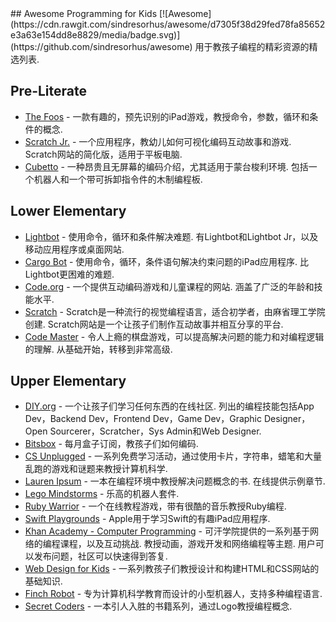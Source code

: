 <div class="github-widget" data-repo="HollyAdele/awesome-programming-for-kids"></div>
<script async src="https://pagead2.googlesyndication.com/pagead/js/adsbygoogle.js"></script><ins class="adsbygoogle" style="display:block" data-ad-client="ca-pub-6890694312814945" data-ad-slot="5473692530" data-ad-format="auto"  data-full-width-responsive="true"></ins><script>(adsbygoogle = window.adsbygoogle || []).push({});</script>
## Awesome Programming for Kids [![Awesome](https://cdn.rawgit.com/sindresorhus/awesome/d7305f38d29fed78fa85652e3a63e154dd8e8829/media/badge.svg)](https://github.com/sindresorhus/awesome)
用于教孩子编程的精彩资源的精选列表. 


## Pre-Literate
* [The Foos](https://itunes.apple.com/app/id923441570) - 一款有趣的，预先识别的iPad游戏，教授命令，参数，循环和条件的概念. 
* [Scratch Jr.](https://www.scratchjr.org/)   - 一个应用程序，教幼儿如何可视化编码互动故事和游戏.  Scratch网站的简化版，适用于平板电脑. 
* [Cubetto](https://www.primotoys.com/)   - 一种昂贵且无屏幕的编码介绍，尤其适用于蒙台梭利环境.  包括一个机器人和一个带可拆卸指令件的木制编程板. 

## Lower Elementary 
* [Lightbot](https://lightbot.com/)   - 使用命令，循环和条件解决难题.  有Lightbot和Lightbot Jr，以及移动应用程序或桌面网站. 
* [Cargo Bot](https://itunes.apple.com/us/app/cargo-bot/id519690804?mt=8)   - 使用命令，循环，条件语句解决约束问题的iPad应用程序.  比Lightbot更困难的难题.
* [Code.org](https://studio.code.org/)   - 一个提供互动编码游戏和儿童课程的网站.  涵盖了广泛的年龄和技能水平.
* [Scratch](https://scratch.mit.edu/)   -  Scratch是一种流行的视觉编程语言，适合初学者，由麻省理工学院创建.  Scratch网站是一个让孩子们制作互动故事并相互分享的平台.
* [Code Master](https://www.thinkfun.com/products/code-master/)   - 令人上瘾的棋盘游戏，可以提高解决问题的能力和对编程逻辑的理解.  从基础开始，转移到非常高级. 

## Upper Elementary
* [DIY.org](https://diy.org/skills)   - 一个让孩子们学习任何东西的在线社区.  列出的编程技能包括App Dev，Backend Dev，Frontend Dev，Game Dev，Graphic Designer，Open Sourcerer，Scratcher，Sys Admin和Web Designer. 
* [Bitsbox](https://bitsbox.com/) - 每月盒子订阅，教孩子们如何编码.
* [CS Unplugged](http://csunplugged.org/) - 一系列免费学习活动，通过使用卡片，字符串，蜡笔和大量乱跑的游戏和谜题来教授计算机科学.
* [Lauren Ipsum](http://laurenipsum.org/)   - 一本在编程环境中教授解决问题概念的书.  在线提供示例章节.
* [Lego Mindstorms](http://www.lego.com/en-us/mindstorms/?domainredir=mindstorms.lego.com) - 乐高的机器人套件.
* [Ruby Warrior](https://www.bloc.io/ruby-warrior#/) - 一个在线教程游戏，带有很酷的音乐教授Ruby编程.
* [Swift Playgrounds](http://www.apple.com/swift/playgrounds/) -  Apple用于学习Swift的有趣iPad应用程序. 
* [Khan Academy - Computer Programming](https://www.khanacademy.org/computing/computer-programming)   - 可汗学院提供的一系列基于网络的编程课程，以及互动挑战.  教授动画，游戏开发和网络编程等主题.  用户可以发布问题，社区可以快速得到答复.  
* [Web Design for Kids](https://webdesign.tutsplus.com/series/web-design-for-kids--cms-823) - 一系列教孩子们教授设计和构建HTML和CSS网站的基础知识.
* [Finch Robot](https://www.finchrobot.com/) - 专为计算机科学教育而设计的小型机器人，支持多种编程语言.
* [Secret Coders](http://www.secret-coders.com/buy-the-books/) - 一本引人入胜的书籍系列，通过Logo教授编程概念. 
